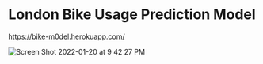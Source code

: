 # London Bike Usage Prediction Model

https://bike-m0del.herokuapp.com/

![Screen Shot 2022-01-20 at 9 42 27 PM](https://user-images.githubusercontent.com/73784742/150350948-413f5929-3deb-4457-b26d-f5325edc7e4f.png)
